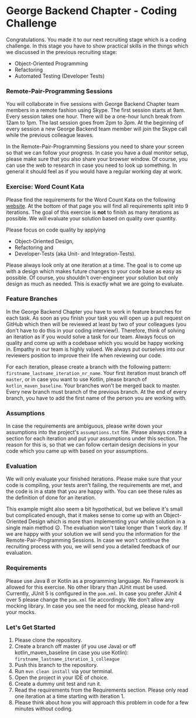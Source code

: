 # George Backend Chapter - Coding Challenge
Congratulations. You made it to our next recruiting stage which is a coding challenge. In this stage you have to show practical skills in the things which we discussed in the previous recruiting stage:
- Object-Oriented Programming
- Refactoring
- Automated Testing (Developer Tests) 

### Remote-Pair-Programming Sessions
You will collaborate in five sessions with George Backend Chapter team members in a remote fashion using Skype. The first session starts at 9am. Every session takes one hour. There will be a one-hour lunch break from 12am to 1pm. The last session goes from 2pm to 3pm. At the beginning of every session a new George Backend team member will join the Skype call while the previous colleague leaves.

In the Remote-Pair-Programming Sessions you need to share your screen so that we can follow your progress. In case you have a dual monitor setup, please make sure that you also share your browser window. Of course, you can use the web to research in case you need to look up something. In general it should feel as if you would have a regular working day at work. 

### Exercise: Word Count Kata
Please find the requirements for the Word Count Kata on the following [website](https://ccd-school.de/coding-dojo/#cd8). At the bottom of that page you will find all requirements split into 9 iterations. The goal of this exercise is __not__ to finish as many iterations as possible. We will evaluate your solution based on quality over quantity. 

Please focus on code quality by applying
- Object-Oriented Design, 
- Refactoring and 
- Developer-Tests (aka Unit- and Integration-Tests).

Please always look only at one iteration at a time. The goal is to come up with a design which makes future changes to your code base as easy as possible. Of course, you shouldn't over-engineer your solution but only design as much as needed. This is exactly what we are going to evaluate.

### Feature Branches
In the George Backend Chapter you have to work in feature branches for each task. As soon as you finish your task you will open up a pull request on GitHub which then will be reviewed at least by two of your colleagues (you don't have to do this in your coding interview!). Therefore, think of solving an iteration as if you would solve a task for our team. Always focus on quality and come up with a codebase which you would be happy working in. Empathy in our team is highly valued. We always put ourselves into our reviewers position to improve their life when reviewing our code.

For each iteration, please create a branch with the following pattern: `firstname_lastname_iteration_nr_name`. Your first iteration must branch off `master`, or in case you want to use Kotlin, please branch of `kotlin_maven_baseline`. Your branches won't be merged back to master. Every new branch must branch of the previous branch. At the end of every branch, you have to add the first name of the person you are working with.

### Assumptions 
In case the requirements are ambiguous, please write down your assumptions into the project's `assumptions.txt` file. Please always create a section for each iteration and put your assumptions under this section. The reason for this is, so that we can follow certain design decisions in your code which you came up with based on your assumptions.

### Evaluation
We will only evaluate your finished iterations. Please make sure that your code is compiling, your tests aren't failing, the requirements are met, and the code is in a state that you are happy with. You can see these rules as the definition of done for an iteration.

This example might also seem a bit hypothetical, but we believe it's small but complicated enough, that it makes sense to come up with an Object-Oriented Design which is more than implementing your whole solution in a single main method 😉. The evaluation won't take longer than 1 work day. If we are happy with your solution we will send you the information for the Remote-Pair-Programming Sessions. In case we won't continue the recruiting process with you, we will send you a detailed feedback of our evaluation.

### Requirements
Please use Java 8 or Kotlin as a programming language. No Framework is allowed for this exercise. No other library than JUnit must be used. Currently, JUnit 5 is configured in the `pom.xml`. In case you prefer JUnit 4 over 5 please change the `pom.xml` file accordingly. We don’t allow any mocking library. In case you see the need for mocking, please hand-roll your mocks.

### Let's Get Started
1. Please clone the repository.
2. Create a branch off master (if you use Java) or off kotlin_maven_baseline (in case you use Kotlin): `firstname_lastname_iteration_1_colleague`
3. Push this branch to the repository.
4. Run `mvn clean install` via your terminal.
5. Open the project in your IDE of choice.
6. Create a dummy unit test and run it.
7. Read the requirements from the Requirements section. Please only read one iteration at a time starting with iteration 1.
8. Please think about how you will approach this problem in code for a few minutes without coding.

